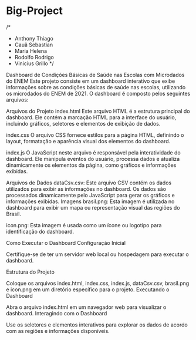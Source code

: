 # Big-Project

/*
 * Anthony Thiago
 * Cauã Sebastian
 * Maria Helena
 * Rodolfo Rodrigo
 * Vinicius Grillo
 */

Dashboard de Condições Básicas de Saúde nas Escolas com Microdados do ENEM
Este projeto consiste em um dashboard interativo que exibe informações sobre as condições básicas de saúde nas escolas, utilizando os microdados do ENEM de 2021. O dashboard é composto pelos seguintes arquivos:

Arquivos do Projeto
index.html
Este arquivo HTML é a estrutura principal do dashboard. Ele contém a marcação HTML para a interface do usuário, incluindo gráficos, seletores e elementos de exibição de dados.

index.css
O arquivo CSS fornece estilos para a página HTML, definindo o layout, formatação e aparência visual dos elementos do dashboard.

index.js
O JavaScript neste arquivo é responsável pela interatividade do dashboard. Ele manipula eventos do usuário, processa dados e atualiza dinamicamente os elementos da página, como gráficos e informações exibidas.

Arquivos de Dados
dataCsv.csv: Este arquivo CSV contém os dados utilizados para exibir as informações no dashboard. Os dados são processados dinamicamente pelo JavaScript para gerar os gráficos e informações exibidas.
Imagens
brasil.png: Esta imagem é utilizada no dashboard para exibir um mapa ou representação visual das regiões do Brasil.

icon.png: Esta imagem é usada como um ícone ou logotipo para identificação do dashboard.

Como Executar o Dashboard
Configuração Inicial

Certifique-se de ter um servidor web local ou hospedagem para executar o dashboard.

Estrutura do Projeto

Coloque os arquivos index.html, index.css, index.js, dataCsv.csv, brasil.png e icon.png em um diretório específico para o projeto.
Executando o Dashboard

Abra o arquivo index.html em um navegador web para visualizar o dashboard.
Interagindo com o Dashboard

Use os seletores e elementos interativos para explorar os dados de acordo com as regiões e informações disponíveis.
